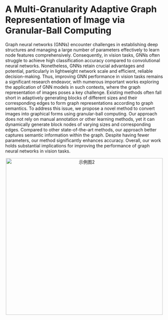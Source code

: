 # A Multi-Granularity Adaptive Graph Representation of Image via Granular-Ball Computing
Graph neural networks (GNNs) encounter challenges in establishing deep structures and managing a large number of parameters effectively to learn node features comprehensively. Consequently, in vision tasks, GNNs often struggle to achieve high classification accuracy compared to convolutional neural networks. Nonetheless, GNNs retain crucial advantages and potential, particularly in lightweight network scale and efficient, reliable decision-making. Thus, improving GNN performance in vision tasks remains a significant research endeavor, with numerous important works exploring the application of GNN models in such contexts, where the graph representation of images poses a key challenge. Existing methods often fall short in adaptively generating blocks of different sizes and their corresponding edges to form graph representations according to graph semantics. To address this issue, we propose a novel method to convert images into graphical forms using granular-ball computing. Our approach does not rely on manual annotation or other learning methods, yet it can dynamically generate block nodes of varying sizes and corresponding edges. Compared to other state-of-the-art methods, our approach better captures semantic information within the graph. Despite having fewer parameters, our method significantly enhances accuracy. Overall, our work holds substantial implications for improving the performance of graph neural networks in vision tasks.

<p align="center">
  <img src="https://github.com/user-attachments/assets/464701c4-b525-48cb-90e4-f1750f0d5149" alt="示例图2" width="500">
</p>

